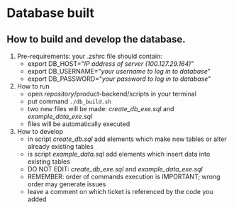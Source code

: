 # Database built
How to build and develop the database. 
---
1. Pre-requirements: your .zshrc file should contain:
    - export DB_HOST="*IP address of server (100.127.29.164)*"
    - export DB_USERNAME="*your username to log in to database*"
    - export DB_PASSWORD="*your password to log in to database*"
2. How to run
    - open *repository*/product-backend/scripts in your terminal
    - put command `./db_build.sh`
    - two new files will be made: *create_db_exe.sql* and *example_data_exe.sql*
    - files will be automatically executed
3. How to develop
    - in script *create_db.sql* add elements which make new tables or alter already existing tables
    - is script *example_data.sql* add elements which insert data into existing tables
    - DO NOT EDIT: *create_db_exe.sql* and *example_data_exe.sql*
    - REMEMBER: order of commands execution is IMPORTANT; wrong order may generate issues
    - leave a comment on which ticket is referenced by the code you added
